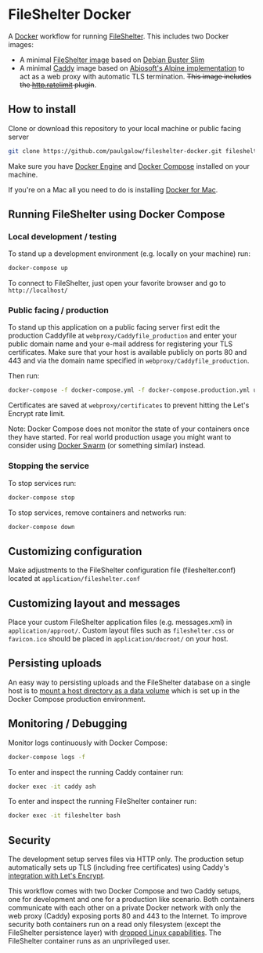 # FileShelter Docker

A [Docker][1] workflow for running [FileShelter][2]. This includes two Docker images:

- A minimal [FileShelter image][3] based on [Debian Buster Slim][4]
- A minimal [Caddy][5] image based on [Abiosoft's Alpine implementation][6] to act as a web proxy with automatic TLS termination. ~~This image includes the [http.ratelimit][7] plugin~~.

[1]: https://docker.com
[2]: https://github.com/epoupon/fileshelter
[3]: https://hub.docker.com/r/paulgalow/fileshelter/
[4]: https://hub.docker.com/_/debian/
[5]: https://caddyserver.com/
[6]: https://github.com/abiosoft/caddy-docker
[7]: https://caddyserver.com/docs/http.ratelimit

## How to install

Clone or download this repository to your local machine or public facing server

```sh
git clone https://github.com/paulgalow/fileshelter-docker.git fileshelter
```

Make sure you have [Docker Engine][8] and [Docker Compose][9] installed on your machine.

If you're on a Mac all you need to do is installing [Docker for Mac][10].

[8]: https://docs.docker.com/engine/installation/
[9]: https://github.com/docker/compose/releases
[10]: https://docs.docker.com/docker-for-mac/install/

## Running FileShelter using Docker Compose

### Local development / testing

To stand up a development environment (e.g. locally on your machine) run:

```sh
docker-compose up
```

To connect to FileShelter, just open your favorite browser and go to `http://localhost/`

### Public facing / production

To stand up this application on a public facing server first edit the production Caddyfile at `webproxy/Caddyfile_production` and enter your public domain name and your e-mail address for registering your TLS certificates. Make sure that your host is available publicly on ports 80 and 443 and via the domain name specified in `webproxy/Caddyfile_production`.

Then run:

```sh
docker-compose -f docker-compose.yml -f docker-compose.production.yml up -d
```

Certificates are saved at `webproxy/certificates` to prevent hitting the Let's Encrypt rate limit.

Note: Docker Compose does not monitor the state of your containers once they have started. For real world production usage you might want to consider using [Docker Swarm][11] (or something similar) instead.

[11]: https://docs.docker.com/engine/swarm/

### Stopping the service

To stop services run:

```sh
docker-compose stop
```

To stop services, remove containers and networks run:

```sh
docker-compose down
```

## Customizing configuration

Make adjustments to the FileShelter configuration file (fileshelter.conf) located at `application/fileshelter.conf`

## Customizing layout and messages

Place your custom FileShelter application files (e.g. messages.xml) in `application/approot/`. Custom layout files such as `fileshelter.css` or `favicon.ico` should be placed in `application/docroot/` on your host.

## Persisting uploads

An easy way to persisting uploads and the FileShelter database on a single host is to [mount a host directory as a data volume][12] which is set up in the Docker Compose production environment.

[12]: https://docs.docker.com/compose/compose-file/#volumes

## Monitoring / Debugging

Monitor logs continuously with Docker Compose:

```sh
docker-compose logs -f
```

To enter and inspect the running Caddy container run:

```sh
docker exec -it caddy ash
```

To enter and inspect the running FileShelter container run:

```sh
docker exec -it fileshelter bash
```

## Security

The development setup serves files via HTTP only. The production setup automatically sets up TLS (including free certificates) using Caddy's [integration with Let's Encrypt][13].

This workflow comes with two Docker Compose and two Caddy setups, one for development and one for a production like scenario. Both containers communicate with each other on a private Docker network with only the web proxy (Caddy) exposing ports 80 and 443 to the Internet. To improve security both containers run on a read only filesystem (except the FileShelter persistence layer) with [dropped Linux capabilities][14]. The FileShelter container runs as an unprivileged user.

[13]: https://caddyserver.com/docs/automatic-https
[14]: http://rhelblog.redhat.com/2016/10/17/secure-your-containers-with-this-one-weird-trick/
